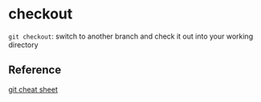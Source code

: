 # checkout

`git checkout`: switch to another branch and check it out into your working directory

## Reference
[git cheat sheet](https://education.github.com/git-cheat-sheet-education.pdf)